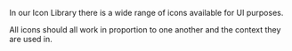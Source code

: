 In our Icon Library there is a wide range of icons available for UI purposes.  
  
All icons should all work in proportion to one another and the context they are used in.